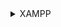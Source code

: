 <details>
  <summary>XAMPP</summary>
  xampp-windows-x64-8.2.4-0-VS16  

  
  https://sourceforge.net/projects/xampp/files/  
  

  Default settings beibehalten im SetUp Wizard
</details>
